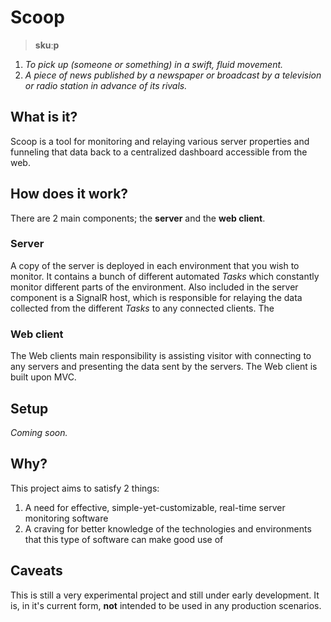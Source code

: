 # Scoop
> **skuːp**
1. _To pick up (someone or something) in a swift, fluid movement._
2. _A piece of news published by a newspaper or broadcast by a television or radio station in advance of its rivals._

## What is it?
Scoop is a tool for monitoring and relaying various server properties and funneling that data back to a centralized dashboard accessible from the web.

## How does it work?
There are 2 main components; the **server** and the **web client**.

### Server
A copy of the server is deployed in each environment that you wish to monitor. It contains a bunch of different automated _Tasks_ which constantly monitor different parts of the environment.
Also included in the server component is a SignalR host, which is responsible for relaying the data collected from the different _Tasks_ to any connected clients.
The 

### Web client
The Web clients main responsibility is assisting visitor with connecting to any servers and presenting the data sent by the servers.
The Web client is built upon MVC.

## Setup
_Coming soon._

## Why?
This project aims to satisfy 2 things:
1. A need for effective, simple-yet-customizable, real-time server monitoring software
2. A craving for better knowledge of the technologies and environments that this type of software can make good use of

## Caveats
This is still a very experimental project and still under early development.
It is, in it's current form, **not** intended to be used in any production scenarios.
